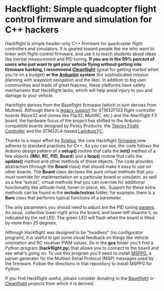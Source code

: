# Hackflight: Simple quadcopter flight control firmware and simulation for C++ hackers

Hackflight is simple header-only C++ firmware for quadcopter flight
controllers and simulators.  It is geared toward people like me who want to
tinker with flight-control firmware, and use it to teach students about ideas
like inertial measurement and PID tuning.  <b>If you are in the 99% percent of
users who just want to get your vehicle flying without getting into firmware
hacking, I recommend [Cleanflight](http://cleanflight.com/)</b> (great for
getting started when you're on a budget) <b>or the
[Ardupilot](http://copter.ardupilot.org/ardupilot/index.html) system</b> (for
sophisticated mission planning with waypoint navigation and the like).  In
addition to big user communities and loads of great features, these platforms
have safety mechanisms that Hackflight lacks, which will help avoid injury to
you and damage to your vehicle.

Hackflight derives from the Baseflight firmware (which in turn derives from
Multiwii).  Although there is [legacy support](https://github.com/simondlevy/hackflight/tree/master/legacy) 
for STM32F103 flight-controller boards
(Naze32 and clones like Flip32, MultiRC, etc.) and the Alienflight F3 board,
the hardware focus of the project has shifted to the Arduino-compatible boards designed
by Pesky Products: the [Teensy Flight Controller](https://forum.pjrc.com/threads/32985-Teensy-Flight-Controller)
and the STM32L4-based [Ladybug FC](http://diydrones.com/profiles/blogs/flight-of-the-ladybug).

Thanks to a major effort by
[Sytelus](https://github.com/sytelus), the core Hackflight 
[firmware ](https://github.com/simondlevy/hackflight/tree/master/include) now
adheres to standard practices for C++.  As you can see, the code
follows the Arduino design pattern of a <b>setup()</b> routine that calls the
<b>init()</b> method of a few objects (<b>IMU</b>, <b>RC</b>,
<b>PID</b>, <b>Board</b>) and a <b>loop()</b> routine that calls the
<b>update()</b> method and other methods of those objects.  The code provides
abstraction (through the <b>Board</b> class) that should make it easy to use
on other boards.  The <b>Board</b> class declares the pure virtual methods that you must override
for implementation on a particular board or simulator, as well as a few &ldquo;extras&rdquo;,
virtual methods that you can override for additional functionality like altitude-hold, hover-in-place,
etc.  Support for these extra methods can be found in the <b>include/extras</b> folder; for example,
there is a <b>Baro</b> class that performs typical functions of a barometer. 

The only parameters you should need to adjust are the PID tuning 
[params](https://github.com/simondlevy/hackflight/blob/master/include/config.hpp#L25-L43). 
As usual, collective lower-right arms the board, and lower-left disarms it, as
indicated by the red LED.  The green LED will flash when the board is tilted by
more than 25 degrees.

Although Hackflight was designed to be &ldquo;headless&rdquo; (no configurator program),
it is useful to get some visual feedback on things like vehicle orientation and RC receiver
PWM values.  So in the <b>gcs</b> folder you'll find a Python program (<b>hackflight.py</b>)
that allows you to connect to the board and see what's going on.  To use this program you'll
need to install [MSPPG](https://github.com/simondlevy/hackflight/tree/master/parser), a
parser generator for the Multiwii Serial Protocol (MSP) messages used by the
firmware. Follow the directions in that repository to install MSPPG for Python.

If you find Hackflight useful, please consider donating
to the [Baseflight](https://goo.gl/3tyFhz) or 
[Cleanflight](https://www.paypal.com/cgi-bin/webscr?cmd=_s-xclick&hosted_button_id=TSQKVT6UYKGL6)
projects from which it is derived.
